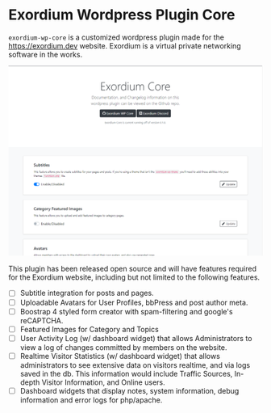 # Exordium Wordpress Plugin Core

`exordium-wp-core` is a customized wordpress plugin made for the https://exordium.dev website. Exordium is a virtual private networking software in the works.

![Exordium WP Core](screenshot.png)

This plugin has been released open source and will have features required for the Exordium website, including but not limited to the following features.

- [ ] Subtitle integration for posts and pages.
- [ ] Uploadable Avatars for User Profiles, bbPress and post author meta.
- [ ] Boostrap 4 styled form creator with spam-filtering and google's reCAPTCHA.
- [ ] Featured Images for Category and Topics
- [ ] User Activity Log (w/ dashboard widget) that allows Administrators to view a log of changes committed by members on the website.
- [ ] Realtime Visitor Statistics (w/ dashboard widget) that allows administrators to see extensive data on visitors realtime, and via logs saved in the db. This information would include Traffic Sources, In-depth Visitor Information, and Online users.
- [ ] Dashboard widgets that display notes, system information, debug information and error logs for php/apache.
